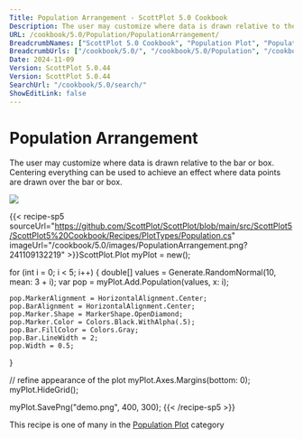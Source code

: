 ```yaml
---
Title: Population Arrangement - ScottPlot 5.0 Cookbook
Description: The user may customize where data is drawn relative to the bar or box. Centering everything can be used to achieve an effect where data points are drawn over the bar or box.
URL: /cookbook/5.0/Population/PopulationArrangement/
BreadcrumbNames: ["ScottPlot 5.0 Cookbook", "Population Plot", "Population Arrangement"]
BreadcrumbUrls: ["/cookbook/5.0/", "/cookbook/5.0/Population", "/cookbook/5.0/Population/PopulationArrangement"]
Date: 2024-11-09
Version: ScottPlot 5.0.44
Version: ScottPlot 5.0.44
SearchUrl: "/cookbook/5.0/search/"
ShowEditLink: false
---
```



<div class='d-flex align-items-center mt-5'>
<h1 class='me-2 text-dark my-0 border-0'>Population Arrangement</h1>
</div>

The user may customize where data is drawn relative to the bar or box. Centering everything can be used to achieve an effect where data points are drawn over the bar or box.

[![](/cookbook/5.0/images/PopulationArrangement.png?241109132219)](/cookbook/5.0/images/PopulationArrangement.png?241109132219)

{{< recipe-sp5 sourceUrl="https://github.com/ScottPlot/ScottPlot/blob/main/src/ScottPlot5/ScottPlot5%20Cookbook/Recipes/PlotTypes/Population.cs" imageUrl="/cookbook/5.0/images/PopulationArrangement.png?241109132219" >}}ScottPlot.Plot myPlot = new();

for (int i = 0; i &lt; 5; i++)
{
    double[] values = Generate.RandomNormal(10, mean: 3 + i);
    var pop = myPlot.Add.Population(values, x: i);

    pop.MarkerAlignment = HorizontalAlignment.Center;
    pop.BarAlignment = HorizontalAlignment.Center;
    pop.Marker.Shape = MarkerShape.OpenDiamond;
    pop.Marker.Color = Colors.Black.WithAlpha(.5);
    pop.Bar.FillColor = Colors.Gray;
    pop.Bar.LineWidth = 2;
    pop.Width = 0.5;
}

// refine appearance of the plot
myPlot.Axes.Margins(bottom: 0);
myPlot.HideGrid();

myPlot.SavePng("demo.png", 400, 300);
{{< /recipe-sp5 >}}

<div class='my-5 text-center'>This recipe is one of many in the <a href='/cookbook/5.0/Population'>Population Plot</a> category</div>


